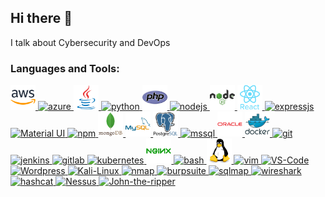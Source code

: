 ## Hi there 👋
I talk about Cybersecurity and DevOps
<!--
**sahilvinodMhatre/sahilvinodMhatre** is a ✨ _special_ ✨ repository because its `README.md` (this file) appears on your GitHub profile.

Here are some ideas to get you started:

- 🔭 I’m currently working on ...
- 🌱 I’m currently learning ...
- 👯 I’m looking to collaborate on ...
- 🤔 I’m looking for help with ...
- 💬 Ask me about ...
- 📫 How to reach me: ...
- 😄 Pronouns: ...
- ⚡ Fun fact: ...
-->


<h3 align="left">Languages and Tools:</h3>
<p align="left">  <a href="https://aws.amazon.com" target="_blank" rel="noreferrer">
        <img src="https://raw.githubusercontent.com/devicons/devicon/master/icons/amazonwebservices/amazonwebservices-original-wordmark.svg" alt="aws" width="40" height="40"/>
      </a>
      <a href="https://azure.microsoft.com/en-in/" target="_blank" rel="noreferrer">
        <img src="https://www.vectorlogo.zone/logos/microsoft_azure/microsoft_azure-icon.svg" alt="azure" width="40" height="40"/>
      </a><a href="https://www.java.com" target="_blank" rel="noreferrer">
        <img src="https://raw.githubusercontent.com/devicons/devicon/master/icons/java/java-original.svg" alt="java" width="40" height="40"/>
      </a><a href="https://www.python.org" target="_blank" rel="noreferrer">
        <img src="https://media1.giphy.com/media/KAq5w47R9rmTuvWOWa/giphy.gif" alt="python" width="40" height="40"/>
      </a>
      <a href="https://www.php.net" target="_blank" rel="noreferrer">
        <img src="https://raw.githubusercontent.com/devicons/devicon/master/icons/php/php-original.svg" alt="php" width="40" height="40"/>
      </a>
      <a href="https://www.w3.org/wiki/The_web_standards_model_-_HTML_CSS_and_JavaScript" target="_blank" rel="noreferrer">
        <img src="https://raw.githubusercontent.com/itsksaurabh/itsksaurabh/master/assets/html-css-js.png" alt="nodejs" width="40" height="40"/>
      </a>
      <a href="https://nodejs.org" target="_blank" rel="noreferrer">
        <img src="https://raw.githubusercontent.com/devicons/devicon/master/icons/nodejs/nodejs-original-wordmark.svg" alt="nodejs" width="40" height="40"/>
      </a>
      <a href="https://reactjs.org/" target="_blank" rel="noreferrer">
        <img src="https://raw.githubusercontent.com/devicons/devicon/master/icons/react/react-original-wordmark.svg" alt="react" width="40" height="40"/>
      </a>
      <a href="https://expressjs.com/" target="_blank" rel="noreferrer">
        <img src="https://user-images.githubusercontent.com/25181517/183859966-a3462d8d-1bc7-4880-b353-e2cbed900ed6.png" alt="expressjs" width="40" height="40"/>
      </a>
      <a href="https://mui.com/" target="_blank" rel="noreferrer">
        <img src="https://user-images.githubusercontent.com/25181517/189716630-fe6c084c-6c66-43af-aa49-64c8aea4a5c2.png" alt="Material UI" width="40" height="40"/>
      </a>
      <a href="https://www.npmjs.com/" target="_blank" rel="noreferrer">
        <img src="https://user-images.githubusercontent.com/25181517/121401671-49102800-c959-11eb-9f6f-74d49a5e1774.png" alt="npm" width="40" height="40"/>
      </a>
      <a href="https://www.mongodb.com/" target="_blank" rel="noreferrer">
        <img src="https://raw.githubusercontent.com/devicons/devicon/master/icons/mongodb/mongodb-original-wordmark.svg" alt="mongodb" width="40" height="40"/></a><a href="https://www.mysql.com/" target="_blank" rel="noreferrer">
        <img src="https://raw.githubusercontent.com/devicons/devicon/master/icons/mysql/mysql-original-wordmark.svg" alt="mysql" width="40" height="40"/>
      </a>
      <a href="https://www.postgresql.org" target="_blank" rel="noreferrer">
        <img src="https://raw.githubusercontent.com/devicons/devicon/master/icons/postgresql/postgresql-original-wordmark.svg" alt="postgresql" width="40" height="40"/>
      </a>
      <a href="https://www.microsoft.com/en-us/sql-server" target="_blank" rel="noreferrer">
        <img src="https://www.svgrepo.com/show/303229/microsoft-sql-server-logo.svg" alt="mssql" width="40" height="40"/>
      </a>
      <a href="https://www.oracle.com/" target="_blank" rel="noreferrer">
        <img src="https://raw.githubusercontent.com/devicons/devicon/master/icons/oracle/oracle-original.svg" alt="oracle" width="40" height="40"/>
      </a>
      <a href="https://www.docker.com/" target="_blank" rel="noreferrer">
        <img src="https://raw.githubusercontent.com/devicons/devicon/master/icons/docker/docker-original-wordmark.svg" alt="docker" width="40" height="40"/>
      </a>
      <a href="https://git-scm.com/" target="_blank" rel="noreferrer">
        <img src="https://www.vectorlogo.zone/logos/git-scm/git-scm-icon.svg" alt="git" width="40" height="40"/>
      </a>
      <a href="https://www.jenkins.io" target="_blank" rel="noreferrer">
        <img src="https://www.vectorlogo.zone/logos/jenkins/jenkins-icon.svg" alt="jenkins" width="40" height="40"/>
      </a>
      <a href="https://docs.gitlab.com/ee/ci/" target="_blank" rel="noreferrer">
        <img src="https://raw.githubusercontent.com/itsksaurabh/itsksaurabh/master/assets/cicd.gif" alt="gitlab" width="40" height="40"/>
      </a>
      <a href="https://kubernetes.io" target="_blank" rel="noreferrer">
        <img src="https://www.vectorlogo.zone/logos/kubernetes/kubernetes-icon.svg" alt="kubernetes" width="40" height="40"/>
      </a>
      <a href="https://www.nginx.com" target="_blank" rel="noreferrer">
        <img src="https://raw.githubusercontent.com/devicons/devicon/master/icons/nginx/nginx-original.svg" alt="nginx" width="40" height="40"/>
      </a>
      <a href="https://www.gnu.org/software/bash/" target="_blank" rel="noreferrer">
        <img src="https://raw.githubusercontent.com/odb/official-bash-logo/master/assets/Logos/Icons/SVG/64x64.svg" alt="bash" width="40" height="40"/>
      </a>
      <a href="https://www.linux.org/" target="_blank" rel="noreferrer">
        <img src="https://raw.githubusercontent.com/devicons/devicon/master/icons/linux/linux-original.svg" alt="linux" width="40" height="40"/>
      </a>
      <a href="https://www.vim.org/" target="_blank" rel="noreferrer">
        <img src="https://user-images.githubusercontent.com/25181517/192108889-232b3431-a585-4b36-a62d-9078bd3641d9.png" alt="vim" width="40" height="40"/>
      </a>
      <a href="https://code.visualstudio.com/" target="_blank" rel="noreferrer">
        <img src="https://user-images.githubusercontent.com/25181517/192108891-d86b6220-e232-423a-bf5f-90903e6887c3.png" alt="VS-Code" width="40" height="40"/>
      </a>
      <a href="https://wordpress.com/" target="_blank" rel="noreferrer">
        <img src="https://user-images.githubusercontent.com/25181517/192158957-b1256181-356c-46a3-beb9-487af08a6266.png" alt="Wordpress" width="40" height="40"/>
      </a>
      <a href="https://kali.org/" target="_blank" rel="noreferrer">
        <img src="https://www.kali.org/images/kali-dragon-icon.svg" alt="Kali-Linux" width="40" height="40"/>
      </a>
      <a href="https://nmap.org" target="_blank" rel="noreferrer">
        <img src="https://nmap.org/images/nmap-logo-256x256.png" alt="nmap" width="40" height="40"/>
      </a>
      <a href="https://portswigger.net/burp/" target="_blank" rel="noreferrer">
        <img src="https://www.kali.org/tools/burpsuite/images/burpsuite-logo.svg" alt="burpsuite" width="40" height="40"/>
      </a>
      <a href="https://sqlmap.org/" target="_blank" rel="noreferrer">
        <img src="https://upload.wikimedia.org/wikipedia/commons/4/4f/Sqlmap_logo.png" alt="sqlmap" width="70" height="40"/>
      </a>
      <a href="https://wireshark.com/" target="_blank" rel="noreferrer">
        <img src="https://www.kali.org/tools/wireshark/images/wireshark-logo.svg" alt="wireshark" width="40" height="40"/>
      </a>
      <a href="https://hashcat.net/hashcat" target="_blank" rel="noreferrer">
        <img src="https://www.kali.org/tools/hashcat/images/hashcat-logo.svg" alt="hashcat" width="40" height="40"/>
      </a>
      <a href="https://www.tenable.com/products/nessus" target="_blank" rel="noreferrer">
        <img src="https://w7.pngwing.com/pngs/342/909/png-transparent-nessus-computer-security-tenable-scanner-vulnerability-penetration-test-blue-computer-network-text.png" alt="Nessus" width="90" height="40"/>
      </a>
      <a href="https://www.openwall.com/john/" target="_blank" rel="noreferrer">
        <img src="https://www.kali.org/tools/john/images/john-logo.svg" alt="John-the-ripper" width="40" height="40"/>
      </a>

</p>

